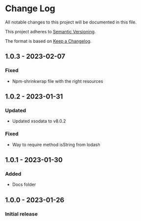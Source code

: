 # Change Log
All notable changes to this project will be documented in this file.

This project adheres to [Semantic Versioning](http://semver.org/).

The format is based on [Keep a Changelog](http://keepachangelog.com/).

<a name="1.0.3"></a>
## 1.0.3 - 2023-02-07

### Fixed
- Npm-shrinkwrap file with the right resources

<a name="1.0.2"></a>
## 1.0.2 - 2023-01-31

### Updated
- Updated xsodata to v8.0.2

### Fixed
- Way to require method isString from lodash

<a name="1.0.1"></a>
## 1.0.1 - 2023-01-30

### Added
- Docs folder 

<a name="1.0.0"></a>
## 1.0.0 - 2023-01-26

### Initial release
